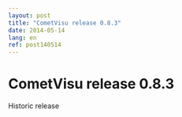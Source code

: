 ```yaml
---
layout: post
title: "CometVisu release 0.8.3"
date: 2014-05-14
lang: en
ref: post140514
---
```


CometVisu release 0.8.3
=======================

Historic release
